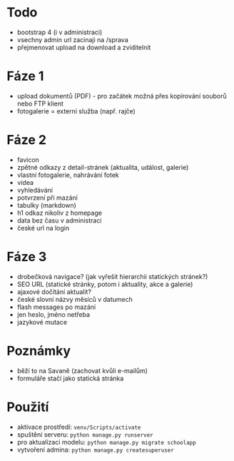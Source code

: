 # Todo
- bootstrap 4 (i v administraci)
- vsechny admin url zacinaji na /sprava
- přejmenovat upload na download a zviditelnit

# Fáze 1
- upload dokumentů (PDF) - pro začátek možná přes kopírování souborů nebo FTP klient
- fotogalerie = externí služba (např. rajče)

# Fáze 2
- favicon
- zpětné odkazy z detail-stránek (aktualita, událost, galerie)
- vlastní fotogalerie, nahrávání fotek
- videa
- vyhledávání
- potvrzení při mazání
- tabulky (markdown)
- h1 odkaz nikoliv z homepage
- data bez času v administraci
- české url na login

# Fáze 3
- drobečková navigace? (jak vyřešit hierarchii statických stránek?)
- SEO URL (statické stránky, potom i aktuality, akce a galerie) 
- ajaxové dočítání aktualit?
- české slovní názvy měsíců v datumech
- flash messages po mazání
- jen heslo, jméno netřeba
- jazykové mutace

# Poznámky
- běží to na Savaně (zachovat kvůli e-mailům)
- formuláře stačí jako statická stránka

# Použití
- aktivace prostředí: `venv/Scripts/activate`
- spuštění serveru: `python manage.py runserver`
- pro aktualizaci modelu: `python manage.py migrate schoolapp`
- vytvoření admina: `python manage.py createsuperuser`